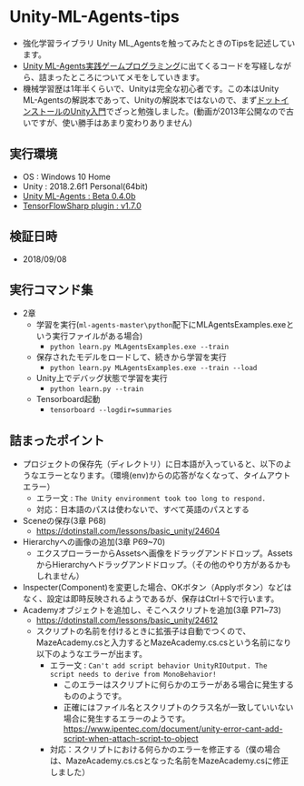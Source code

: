 # Unity-ML-Agents-tips
* 強化学習ライブラリ Unity ML_Agentsを触ってみたときのTipsを記述しています。
* [Unity ML-Agents実践ゲームプログラミング](https://www.borndigital.co.jp/book/6702.html)に出てくるコードを写経しながら、詰まったところについてメモをしていきます。
* 機械学習歴は1年半くらいで、Unityは完全な初心者です。この本はUnity ML-Agentsの解説本であって、Unityの解説本ではないので、まず[ドットインストールのUnity入門](https://dotinstall.com/lessons/basic_unity)でざっと勉強しました。(動画が2013年公開なので古いですが、使い勝手はあまり変わりありません)

## 実行環境
* OS : Windows 10 Home
* Unity : 2018.2.6f1 Personal(64bit)
* [Unity ML-Agents : Beta 0.4.0b](https://github.com/Unity-Technologies/ml-agents/releases)
* [TensorFlowSharp plugin : v1.7.0](https://github.com/migueldeicaza/TensorFlowSharp/releases)
## 検証日時
* 2018/09/08
## 実行コマンド集
* 2章
  * 学習を実行(`ml-agents-master\python`配下にMLAgentsExamples.exeという実行ファイルがある場合)
    * `python learn.py MLAgentsExamples.exe --train`
  * 保存されたモデルをロードして、続きから学習を実行
    * `python learn.py MLAgentsExamples.exe --train --load`
  * Unity上でデバッグ状態で学習を実行
    * `python learn.py --train`
  * Tensorboard起動
    * `tensorboard --logdir=summaries`
## 詰まったポイント
* プロジェクトの保存先（ディレクトリ）に日本語が入っていると、以下のようなエラーとなります。（環境(env)からの応答がなくなって、タイムアウトエラー）
  * エラー文 : `The Unity environment took too long to respond.`
  * 対応：日本語のパスは使わないで、すべて英語のパスとする
* Sceneの保存(3章 P68)
  * https://dotinstall.com/lessons/basic_unity/24604
* Hierarchyへの画像の追加(3章 P69~70)
  * エクスプローラーからAssetsへ画像をドラッグアンドドロップ。AssetsからHierarchyへドラッグアンドドロップ。（その他のやり方があるかもしれません）
* Inspecter(Component)を変更した場合、OKボタン（Applyボタン）などはなく、設定は即時反映されるようであるが、保存はCtrl＋Sで行います。
* Academyオブジェクトを追加し、そこへスクリプトを追加(3章 P71~73)
  * https://dotinstall.com/lessons/basic_unity/24612
  * スクリプトの名前を付けるときに拡張子は自動でつくので、MazeAcademy.csと入力するとMazeAcademy.cs.csという名前になり以下のようなエラーが出ます。
    * エラー文 : `Can't add script behavior UnityRIOutput. The script needs to derive from MonoBehavior!`
      * このエラーはスクリプトに何らかのエラーがある場合に発生するもののようです。
      * 正確にはファイル名とスクリプトのクラス名が一致していいない場合に発生するエラーのようです。
        https://www.ipentec.com/document/unity-error-cant-add-script-when-attach-script-to-object
    * 対応：スクリプトにおける何らかのエラーを修正する（僕の場合は、MazeAcademy.cs.csとなった名前をMazeAcademy.csに修正しました）
